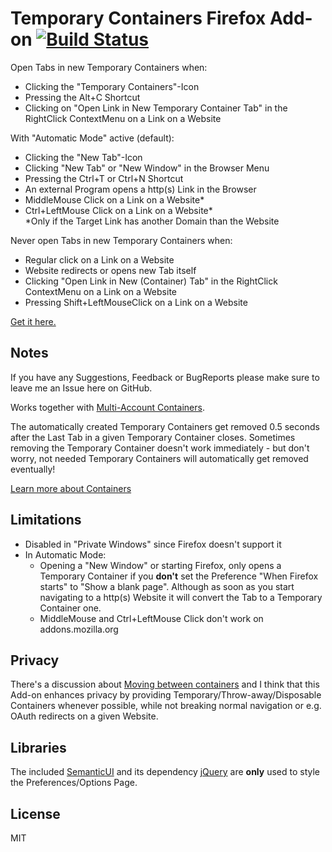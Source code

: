 # Temporary Containers Firefox Add-on [![Build Status](https://travis-ci.org/stoically/firefox-add-on-temporary-containers.svg?branch=master)](https://travis-ci.org/stoically/firefox-add-on-temporary-containers)

Open Tabs in new Temporary Containers when:
* Clicking the "Temporary Containers"-Icon
* Pressing the Alt+C Shortcut
* Clicking on "Open Link in New Temporary Container Tab" in the RightClick ContextMenu on a Link on a Website

With "Automatic Mode" active (default):
* Clicking the "New Tab"-Icon
* Clicking "New Tab" or "New Window" in the Browser Menu
* Pressing the Ctrl+T or Ctrl+N Shortcut
* An external Program opens a http(s) Link in the Browser
* MiddleMouse Click on a Link on a Website*
* Ctrl+LeftMouse Click on a Link on a Website*  
  \*Only if the Target Link has another Domain than the Website

Never open Tabs in new Temporary Containers when:
* Regular click on a Link on a Website
* Website redirects or opens new Tab itself
* Clicking "Open Link in New (Container) Tab" in the RightClick ContextMenu on a Link on a Website
* Pressing Shift+LeftMouseClick on a Link on a Website

[Get it here.](https://addons.mozilla.org/en-US/firefox/addon/temporary-containers/)

## Notes
If you have any Suggestions, Feedback or BugReports please make sure to leave me an Issue here on GitHub.

Works together with [Multi-Account Containers](https://github.com/mozilla/multi-account-containers).

The automatically created Temporary Containers get removed 0.5 seconds after the Last Tab in a given Temporary Container closes. Sometimes removing the Temporary Container doesn't work immediately - but don't worry, not needed Temporary Containers will automatically get removed eventually!

[Learn more about Containers](https://addons.mozilla.org/en-US/firefox/addon/multi-account-containers/)


## Limitations
* Disabled in "Private Windows" since Firefox doesn't support it
* In Automatic Mode:
  * Opening a "New Window" or starting Firefox, only opens a Temporary Container if you <strong>don't</strong> set the Preference "When Firefox starts" to "Show a blank page". Although as soon as you start navigating to a http(s) Website it will convert the Tab to a Temporary Container one.
  * MiddleMouse and Ctrl+LeftMouse Click don't work on addons.mozilla.org


## Privacy
There's a discussion about [Moving between containers](https://github.com/mozilla/multi-account-containers/wiki/Moving-between-containers) and I think that this Add-on enhances privacy by providing Temporary/Throw-away/Disposable Containers whenever possible, while not breaking normal navigation or e.g. OAuth redirects on a given Website.


## Libraries
The included [SemanticUI](https://semantic-ui.com/) and its dependency [jQuery](https://jquery.com/) are **only** used to style the Preferences/Options Page.


## License

MIT
